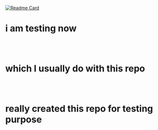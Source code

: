 [![Readme Card](https://github-readme-stats.vercel.app/api/pin/?username=withrvr&repo=1Link&show_owner=true)](https://github.com/withrvr/1Link)

# i am testing now

<br>
<br>

# which I usually do with this repo

<br>
<br>

# really created this repo for testing purpose
